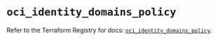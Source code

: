 # `oci_identity_domains_policy`

Refer to the Terraform Registry for docs: [`oci_identity_domains_policy`](https://registry.terraform.io/providers/hashicorp/oci/7.19.0/docs/resources/identity_domains_policy).

